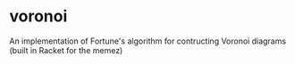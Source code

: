 # voronoi

An implementation of Fortune's algorithm for contructing Voronoi diagrams (built in Racket for the memez)